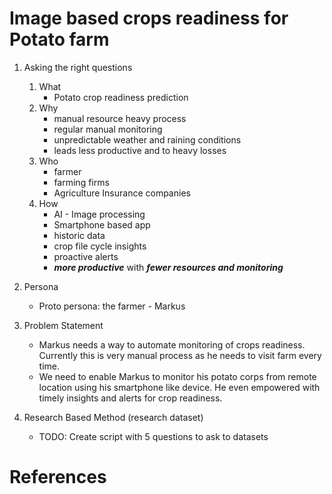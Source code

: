 # Image based crops readiness for Potato farm

1. Asking the right questions
    1. What
        - Potato crop readiness prediction
    1. Why
        - manual resource heavy process 
        - regular manual monitoring
        - unpredictable weather and raining conditions
        - leads less productive and to heavy losses 
    1. Who
        - farmer
        - farming firms
        - Agriculture Insurance companies
    1. How
        - AI - Image processing
        - Smartphone based app
        - historic data
        - crop file cycle insights
        - proactive alerts 
        - ***more productive*** with ***fewer resources and monitoring***          

1. Persona
    - Proto persona: the farmer - Markus

1. Problem Statement
    - Markus needs a way to automate monitoring of crops readiness. Currently this is very manual process as he needs to visit farm every time.  
    - We need to enable Markus to monitor his potato corps from remote location using his smartphone like device. He even empowered with timely insights and alerts for crop readiness. 

1. Research Based Method (research dataset)
    - TODO: Create script with 5 questions to ask to datasets 


# References